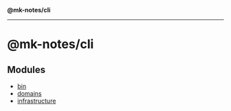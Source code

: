 **@mk-notes/cli**

---

# @mk-notes/cli

## Modules

- [bin](bin/README.md)
- [domains](domains/README.md)
- [infrastructure](infrastructure/README.md)
